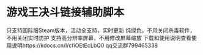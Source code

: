 # 游戏王决斗链接辅助脚本
只支持国际服Steam版本，活动全支持，实时更新
纯绿色，不用关闭杀毒软件，不用关闭实时防护
支持高分辨率屏幕，不用修改屏幕缩放
下载和使用说明查看使用说明https://kdocs.cn/l/cfiOEtEcLbQ0
qq交流群799465338
